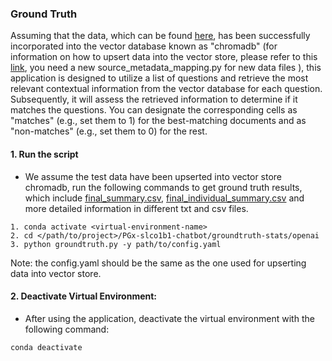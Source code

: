 ### Ground Truth

Assuming that the data, which can be found [here](https://github.com/BCM-HGSC/PGx-slco1b1-chatbot/tree/main/groundtruth-stats/data), has been successfully incorporated into the vector database known as "chromadb" (for information on how to upsert data into the vector store, please refer to this [link](https://github.com/BCM-HGSC/PGx-slco1b1-chatbot/tree/main/upsert), you need a new source_metadata_mapping.py for new data files ), this application is designed to utilize a list of questions and retrieve the most relevant contextual information from the vector database for each question. Subsequently, it will assess the retrieved information to determine if it matches the questions. You can designate the corresponding cells as "matches" (e.g., set them to 1) for the best-matching documents and as "non-matches" (e.g., set them to 0) for the rest.

#### 1. Run the script  
* We assume the test data have been upserted into vector store chromadb, run the following commands to get ground truth results, which include [final_summary.csv](final_summary.csv), [final_individual_summary.csv](final_individual_summary.csv) and more detailed information in different txt and csv files.
```
1. conda activate <virtual-environment-name>
2. cd </path/to/project>/PGx-slco1b1-chatbot/groundtruth-stats/openai
3. python groundtruth.py -y path/to/config.yaml
```
Note: the config.yaml should be the same as the one used for upserting data into vector store.

#### 2. Deactivate Virtual Environment:
* After using the application, deactivate the virtual environment with the following command:
```commandline
conda deactivate  
```